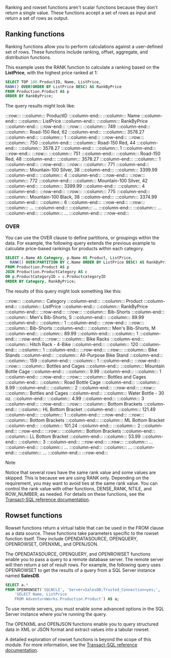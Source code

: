 Ranking and rowset functions aren't scalar functions because they don't return a single value. These functions accept a set of rows as input and return a set of rows as output.


## Ranking functions

Ranking functions allow you to perform calculations against a user-defined set of rows. These functions include ranking, offset, aggregate, and distribution functions.

This example uses the RANK function to calculate a ranking based on the **ListPrice**, with the highest price ranked at 1:

```sql
SELECT TOP 100 ProductID, Name, ListPrice,
RANK() OVER(ORDER BY ListPrice DESC) AS RankByPrice
FROM Production.Product AS p
ORDER BY RankByPrice;
```

The query results might look like:

:::row:::
  :::column:::
    ProductID
  :::column-end:::
  :::column:::
    Name
  :::column-end:::
  :::column:::
    ListPrice
  :::column-end:::
  :::column:::
    RankByPrice
  :::column-end:::
:::row-end:::
:::row:::
  :::column:::
    749
  :::column-end:::
  :::column:::
    Road-150 Red, 62
  :::column-end:::
  :::column:::
    3578.27
  :::column-end:::
  :::column:::
    1
  :::column-end:::
:::row-end:::
:::row:::
  :::column:::
    750
  :::column-end:::
  :::column:::
    Road-150 Red, 44
  :::column-end:::
  :::column:::
    3578.27
  :::column-end:::
  :::column:::
    1
  :::column-end:::
:::row-end:::
:::row:::
  :::column:::
    751
  :::column-end:::
  :::column:::
    Road-150 Red, 48
  :::column-end:::
  :::column:::
    3578.27
  :::column-end:::
  :::column:::
    1
  :::column-end:::
:::row-end:::
:::row:::
  :::column:::
    771
  :::column-end:::
  :::column:::
    Mountain-100 Silver, 38
  :::column-end:::
  :::column:::
    3399.99
  :::column-end:::
  :::column:::
    4
  :::column-end:::
:::row-end:::
:::row:::
  :::column:::
    772
  :::column-end:::
  :::column:::
    Mountain-100 Silver, 42
  :::column-end:::
  :::column:::
    3399.99
  :::column-end:::
  :::column:::
    4
  :::column-end:::
:::row-end:::
:::row:::
  :::column:::
    775
  :::column-end:::
  :::column:::
    Mountain-100 Black, 38
  :::column-end:::
  :::column:::
    3374.99
  :::column-end:::
  :::column:::
    6
  :::column-end:::
:::row-end:::
:::row:::
  :::column:::
    ...
  :::column-end:::
  :::column:::
    ...
  :::column-end:::
  :::column:::
    ...
  :::column-end:::
  :::column:::
    ...
  :::column-end:::
:::row-end:::


### OVER ###

You can use the OVER clause to define partitions, or groupings within the data. For example, the following query extends the previous example to calculate price-based rankings for products within each category.

```sql
SELECT c.Name AS Category, p.Name AS Product, ListPrice,
  RANK() OVER(PARTITION BY c.Name ORDER BY ListPrice DESC) AS RankByPrice
FROM Production.Product AS p
JOIN Production.ProductCategory AS c
ON p.ProductCategoryID = c.ProductcategoryID
ORDER BY Category, RankByPrice;
```

The results of this query might look something like this:

:::row:::
  :::column:::
    Category
  :::column-end:::
  :::column:::
    Product
  :::column-end:::
  :::column:::
    ListPrice
  :::column-end:::
  :::column:::
    RankByPrice
  :::column-end:::
:::row-end:::
:::row:::
  :::column:::
    Bib-Shorts
  :::column-end:::
  :::column:::
    Men's Bib-Shorts, S
  :::column-end:::
  :::column:::
    89.99
  :::column-end:::
  :::column:::
    1
  :::column-end:::
:::row-end:::
:::row:::
  :::column:::
    Bib-Shorts
  :::column-end:::
  :::column:::
    Men's Bib-Shorts, M
  :::column-end:::
  :::column:::
    89.99
  :::column-end:::
  :::column:::
    1
  :::column-end:::
:::row-end:::
:::row:::
  :::column:::
    Bike Racks
  :::column-end:::
  :::column:::
    Hitch Rack - 4-Bike
  :::column-end:::
  :::column:::
    120
  :::column-end:::
  :::column:::
    1
  :::column-end:::
:::row-end:::
:::row:::
  :::column:::
    Bike Stands
  :::column-end:::
  :::column:::
    All-Purpose Bike Stand
  :::column-end:::
  :::column:::
    159
  :::column-end:::
  :::column:::
    1
  :::column-end:::
:::row-end:::
:::row:::
  :::column:::
    Bottles and Cages
  :::column-end:::
  :::column:::
    Mountain Bottle Cage
  :::column-end:::
  :::column:::
    9.99
  :::column-end:::
  :::column:::
    1
  :::column-end:::
:::row-end:::
:::row:::
  :::column:::
    Bottles and Cages
  :::column-end:::
  :::column:::
    Road Bottle Cage
  :::column-end:::
  :::column:::
    8.99
  :::column-end:::
  :::column:::
    2
  :::column-end:::
:::row-end:::
:::row:::
  :::column:::
    Bottles and Cages
  :::column-end:::
  :::column:::
    Water Bottle - 30 oz.
  :::column-end:::
  :::column:::
    4.99
  :::column-end:::
  :::column:::
    3
  :::column-end:::
:::row-end:::
:::row:::
  :::column:::
    Bottom Brackets
  :::column-end:::
  :::column:::
    HL Bottom Bracket
  :::column-end:::
  :::column:::
    121.49
  :::column-end:::
  :::column:::
    1
  :::column-end:::
:::row-end:::
:::row:::
  :::column:::
    Bottom Brackets
  :::column-end:::
  :::column:::
    ML Bottom Bracket
  :::column-end:::
  :::column:::
    101.24
  :::column-end:::
  :::column:::
    2
  :::column-end:::
:::row-end:::
:::row:::
  :::column:::
    Bottom Brackets
  :::column-end:::
  :::column:::
    LL Bottom Bracket
  :::column-end:::
  :::column:::
    53.99
  :::column-end:::
  :::column:::
    3
  :::column-end:::
:::row-end:::
:::row:::
  :::column:::
    ...
  :::column-end:::
  :::column:::
    ...
  :::column-end:::
  :::column:::
    ...
  :::column-end:::
  :::column:::
    ...
  :::column-end:::
:::row-end:::


> [!NOTE]
> Notice that several rows have the same rank value and some values are skipped. This is because we are using RANK only. Depending on the requirement, you may want to avoid ties at the same rank value. You can control the rank value with other functions, DENSE_RANK, NTILE, and ROW_NUMBER, as needed. For details on these functions, see the [Transact-SQL reference documentation](/sql/t-sql/functions/ranking-functions-transact-sql).


## Rowset functions

Rowset functions return a virtual table that can be used in the FROM clause as a data source. These functions take parameters specific to the rowset function itself. They include OPENDATASOURCE, OPENQUERY, OPENROWSET, OPENXML, and OPENJSON.

The OPENDATASOURCE, OPENQUERY, and OPENROWSET functions enable you to pass a query to a remote database server. The remote server will then return a set of result rows. For example, the following query uses OPENROWSET to get the results of a query from a SQL Server instance named **SalesDB**.

```sql
SELECT a.*
FROM OPENROWSET('SQLNCLI', 'Server=SalesDB;Trusted_Connection=yes;',
    'SELECT Name, ListPrice
    FROM AdventureWorks.Production.Product') AS a;
```

To use remote servers, you must enable some advanced options in the SQL Server instance where you're running the query.

The OPENXML and OPENJSON functions enable you to query structured data in XML or JSON format and extract values into a tabular rowset.

A detailed exploration of rowset functions is beyond the scope of this module. For more information, see the [Transact-SQL reference documentation](/sql/t-sql/functions/functions).
